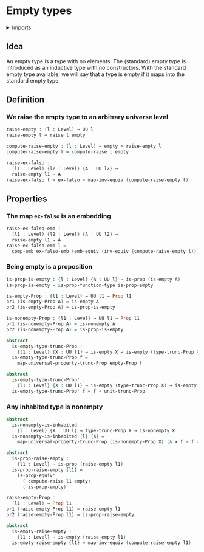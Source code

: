 #  Empty types

<details><summary>Imports</summary>
```agda
module foundation.empty-types where
open import foundation-core.dependent-pair-types
open import foundation-core.empty-types public
open import foundation-core.functions
open import foundation-core.homotopies
open import foundation-core.sets
open import foundation-core.truncated-types
open import foundation-core.truncation-levels
open import foundation-core.universe-levels
open import foundation.embeddings
open import foundation.equivalences
open import foundation.propositional-truncations
open import foundation.propositions
open import foundation.raising-universe-levels
```
</details>

## Idea

An empty type is a type with no elements. The (standard) empty type is introduced as an inductive type with no constructors. With the standard empty type available, we will say that a type is empty if it maps into the standard empty type.

## Definition

### We raise the empty type to an arbitrary universe level

```agda
raise-empty : (l : Level) → UU l
raise-empty l = raise l empty

compute-raise-empty : (l : Level) → empty ≃ raise-empty l
compute-raise-empty l = compute-raise l empty

raise-ex-falso :
  (l1 : Level) {l2 : Level} {A : UU l2} →
  raise-empty l1 → A
raise-ex-falso l = ex-falso ∘ map-inv-equiv (compute-raise-empty l)
```

## Properties

### The map `ex-falso` is an embedding

```agda
raise-ex-falso-emb :
  (l1 : Level) {l2 : Level} {A : UU l2} →
  raise-empty l1 ↪ A
raise-ex-falso-emb l =
  comp-emb ex-falso-emb (emb-equiv (inv-equiv (compute-raise-empty l)))
```

### Being empty is a proposition

```agda
is-prop-is-empty : {l : Level} {A : UU l} → is-prop (is-empty A)
is-prop-is-empty = is-prop-function-type is-prop-empty

is-empty-Prop : {l1 : Level} → UU l1 → Prop l1
pr1 (is-empty-Prop A) = is-empty A
pr2 (is-empty-Prop A) = is-prop-is-empty

is-nonempty-Prop : {l1 : Level} → UU l1 → Prop l1
pr1 (is-nonempty-Prop A) = is-nonempty A
pr2 (is-nonempty-Prop A) = is-prop-is-empty
```

```agda
abstract
  is-empty-type-trunc-Prop :
    {l1 : Level} {X : UU l1} → is-empty X → is-empty (type-trunc-Prop X)
  is-empty-type-trunc-Prop f =
    map-universal-property-trunc-Prop empty-Prop f

abstract
  is-empty-type-trunc-Prop' :
    {l1 : Level} {X : UU l1} → is-empty (type-trunc-Prop X) → is-empty X
  is-empty-type-trunc-Prop' f = f ∘ unit-trunc-Prop
```

### Any inhabited type is nonempty

```agda
abstract
  is-nonempty-is-inhabited :
    {l : Level} {X : UU l} → type-trunc-Prop X → is-nonempty X
  is-nonempty-is-inhabited {l} {X} =
    map-universal-property-trunc-Prop (is-nonempty-Prop X) (λ x f → f x)
```

```agda
abstract
  is-prop-raise-empty :
    {l1 : Level} → is-prop (raise-empty l1)
  is-prop-raise-empty {l1} =
    is-prop-equiv'
      ( compute-raise l1 empty)
      ( is-prop-empty)

raise-empty-Prop :
  (l1 : Level) → Prop l1
pr1 (raise-empty-Prop l1) = raise-empty l1
pr2 (raise-empty-Prop l1) = is-prop-raise-empty

abstract
  is-empty-raise-empty :
    {l1 : Level} → is-empty (raise-empty l1)
  is-empty-raise-empty {l1} = map-inv-equiv (compute-raise-empty l1)
```
